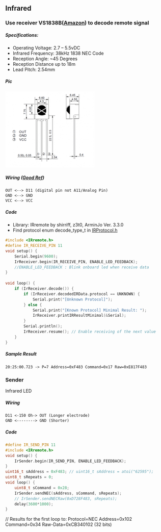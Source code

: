 ## Infrared
### Use receiver VS1838B([Amazon](https://www.amazon.com/gp/product/B06XYNDRGF/)) to decode remote signal
##### Specifications:
* Operating Voltage: 2.7 – 5.5vDC
* Infrared Frequency: 38kHz 1838 NEC Code
* Reception Angle: ~45 Degrees
* Reception Distance up to 18m
* Lead Pitch: 2.54mm
##### Pic
![alt text](https://github.com/xg590/IoT/raw/master/Infrared/VS1838B.png "VS1838B")
##### Wiring ([Good Ref](https://arduino.stackexchange.com/questions/3926/using-vs1838b-with-arduino))
```
OUT <--> D11 (digital pin not A11/Analog Pin)
GND <--> GND
VCC <--> VCC 
```
##### Code
* Library: IRremote by shirriff, z3t0, ArminJo Ver. 3.3.0
* Find protocol enum decode_type_t in [IRProtocol.h](https://github.com/Arduino-IRremote/Arduino-IRremote/blob/master/src/IRProtocol.h)  
```C
#include <IRremote.h>
#define IR_RECEIVE_PIN 11
void setup() {
    Serial.begin(9600);
    IrReceiver.begin(IR_RECEIVE_PIN, ENABLE_LED_FEEDBACK);
    //ENABLE_LED_FEEDBACK : Blink onboard led when receive data
}

void loop() {
    if (IrReceiver.decode()) {
        if (IrReceiver.decodedIRData.protocol == UNKNOWN) {
            Serial.print("[Unknown Protocol]");
        } else {
            Serial.print("[Known Protocol] Minimal Result: ");
            IrReceiver.printIRResultMinimal(&Serial);
        }
        Serial.println();
        IrReceiver.resume(); // Enable receiving of the next value
    }
}
```
##### Sample Result  
```
20:25:00.723 -> P=7 Address=0xF483 Command=0x17 Raw=0xE817F483
```
### Sender 
Infrared LED  
##### Wiring
```
D11 <-150 Oh-> OUT (Longer electrode)
GND <--------> GND (Shorter)
```
##### Code
```C
#define IR_SEND_PIN 11
#include <IRremote.h>
void setup() {
    IrSender.begin(IR_SEND_PIN, ENABLE_LED_FEEDBACK);
}
uint16_t sAddress = 0xF483; // uint16_t sAddress = atoi("62595");
uint8_t sRepeats = 0;
void loop() {
    uint8_t sCommand = 0x28; 
    IrSender.sendNEC(sAddress, sCommand, sRepeats);
    // IrSender.sendNECRaw(0xD728F483, sRepeats); 
    delay(3600*1000);
}
```
// Results for the first loop to: Protocol=NEC Address=0x102 Command=0x34 Raw-Data=0xCB340102 (32 bits)
